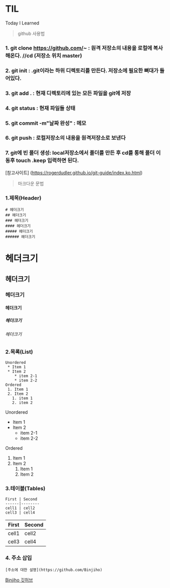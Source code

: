 # TIL
Today I Learned

> github 사용법
### 1. git clone https://github.com/~ : 원격 저장소의 내용을 로컬에 복사해온다. //cd (저장소 위치 master)
### 2. git init : .git이라는 하위 디렉토리를 만든다. 저장소에 필요한 뼈대가 들어있다.
### 3. git add . : 현재 디렉토리에 있는 모든 파일을 git에 저장
### 4. git status : 현재 파일들 상태 
### 5. git commit -m"날짜 완성" : 메모
### 6. git push : 로컬저장소의 내용을 원격저장소로 보낸다
### 7. git에 빈 폴더 생성: local저장소에서 폴더를 만든 후 cd를 통해 폴더 이동후 touch .keep 입력하면 된다.
[참고사이트] (https://rogerdudler.github.io/git-guide/index.ko.html)

> 마크다운 문법

### 1.제목(Header)
```
# 헤더크기
## 헤더크기
### 헤더크기
#### 헤더크기
##### 헤더크기
###### 헤더크기
```

# 헤더크기
## 헤더크기
### 헤더크기
#### 헤더크기
##### 헤더크기
###### 헤더크기

### 2.목록(List)

```
Unordered
 * Item 1
 * Item 2
    * item 2-1
    * item 2-2
Ordered
 1. Item 1
 2. Item 2
   1. item 1
   2. item 2
```

Unordered
 * Item 1
 * Item 2
    * item 2-1
    * item 2-2
    
Ordered
 1. Item 1
 2. Item 2
    1. Item 1
    2. Item 2


### 3.테이블(Tables)

```
First | Second
------|--------
cell1 | cell2
cell3 | cell4
```

First | Second
------|--------
cell1 | cell2
cell3 | cell4

### 4. 주소 삽입
```
[주소에 대한 설명](https://github.com/Binjiho) 

```
[Binjiho 깃허브](https://github.com/Binjiho)
